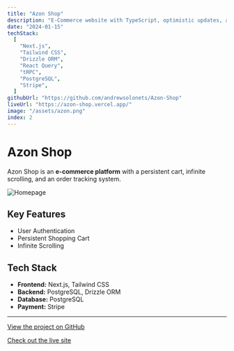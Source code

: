 ```yaml
---
title: "Azon Shop"
description: "E-Commerce website with TypeScript, optimistic updates, authentication, persistent cart, categories, infinite scroll, order tracking, product discounts, and price history."
date: "2024-01-15"
techStack:
  [
    "Next.js",
    "Tailwind CSS",
    "Drizzle ORM",
    "React Query",
    "tRPC",
    "PostgreSQL",
    "Stripe",
  ]
githubUrl: "https://github.com/andrewsolonets/Azon-Shop"
liveUrl: "https://azon-shop.vercel.app/"
image: "/assets/azon.png"
index: 2
---
```


# Azon Shop

Azon Shop is an **e-commerce platform** with a persistent cart, infinite scrolling, and an order tracking system.

![Homepage](/assets/azon.png)

## Key Features

- User Authentication
- Persistent Shopping Cart
- Infinite Scrolling

## Tech Stack

- **Frontend:** Next.js, Tailwind CSS
- **Backend:** PostgreSQL, Drizzle ORM
- **Database:** PostgreSQL
- **Payment:** Stripe

---

[View the project on GitHub](https://github.com/andrewsolonets/Azon-Shop)

[Check out the live site](https://azon-shop.vercel.app/)
